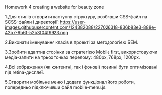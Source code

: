 Homework 4 сreating a website for beauty zone

1.Для стилів створити наступну структуру, розбивши CSS-файл на SCSS-файли і
директорії:
https://user-images.githubusercontent.com/124382088/227026318-836b83e3-888e-42b7-9b6f-52b3f04f9923.png

2.Виконати іменування класів в проекті за методологією БЕМ.

3.Зробити адаптив сторінки за стратегією Mobile first, використовуючи
медіа-запити на трьох точках перелому: 480px, 768px, 1200px.

4.Всі зображення (як контентні, так і фонові) повинні бути оптимізовані під
retina-дисплеї.

5.Створити мобільне меню і додати функціонал його роботи, попередньо підключивши
файл mobile-menu.js.
